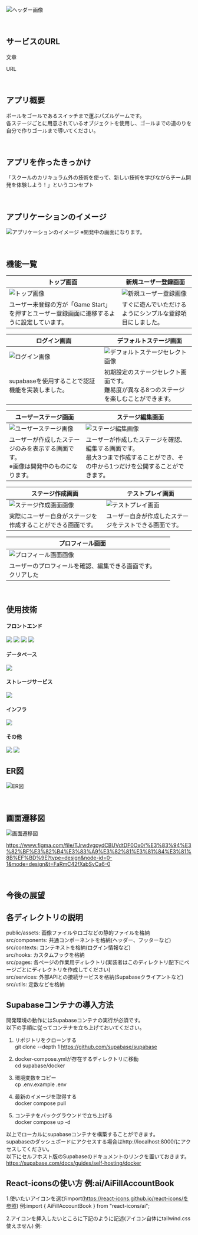 ![ヘッダー画像](public/readme/Header.png)

<br />

## サービスのURL

文章

URL

<br />

## アプリ概要

ボールをゴールであるスイッチまで運ぶパズルゲームです。<br />各ステージごとに用意されているオブジェクトを使用し、ゴールまでの道のりを自分で作りゴールまで導いてください。

<br />

## アプリを作ったきっかけ

「スクールのカリキュラム外の技術を使って、新しい技術を学びながらチーム開発を体験しよう！」というコンセプト

<br />

## アプリケーションのイメージ
![アプリケーションのイメージ](public/readme/GamePlay.gif)
※開発中の画面になります。

<br />

## 機能一覧
| トップ画面 |新規ユーザー登録画面 |
| ---- | ---- |
| ![トップ画像](public/readme/Top.png) | ![新規ユーザー登録画像](public/readme/UserRegistration.png) |
| ユーザー未登録の方が「Game Start」を押すとユーザー登録画面に遷移するように設定しています。 | すぐに遊んでいただけるようにシンプルな登録項目にしました。 |

| ログイン画面 |　デフォルトステージ画面 |
| ---- | ---- |
| ![ログイン画像](public/readme/login.png) | ![デフォルトステージセレクト画像](public/readme/StagesSelect.png) |
| supabaseを使用することで認証機能を実装しました。 | 初期設定のステージセレクト画面です。<br />難易度が異なる8つのステージを楽しむことができます。 |

| ユーザーステージ画面 |　ステージ編集画面 |
| ---- | ---- |
| ![ユーザーステージ画像](public/readme/UsersStage.png) | ![ステージ編集画像](public/readme/StagesCreate.png) |
| ユーザーが作成したステージのみを表示する画面です。<br />※画像は開発中のものになります。 | ユーザーが作成したステージを確認、編集する画面です。<br />最大3つまで作成することができ、その中から1つだけを公開することができます。 |

| ステージ作成画面 |　テストプレイ画面 |
| ---- | ---- |
| ![ステージ作成画面画像](画像ディレクトリを記述) | ![テストプレイ画面](画像ディレクトリを記述) |
| 実際にユーザー自身がステージを作成することができる画面です。 | ユーザー自身が作成したステージをテストできる画面です。 |

| プロフィール画面 |　 |
| ---- | ---- |
| ![プロフィール画面画像](画像ディレクトリを記述) |  |
| ユーザーのプロフィールを確認、編集できる画面です。<br />クリアした |  |

<br />

## 使用技術

#### フロントエンド
<img src="https://img.shields.io/badge/-React-555.svg?logo=react&style=popout">

<img src="https://img.shields.io/badge/-JavaScript-276DC3.svg?logo=javascript&style=popout">

<img src="https://img.shields.io/badge/-tailwindcss-555.svg?logo=tailwindcss&style=popout">

<img src="https://img.shields.io/badge/-matterdotjs-4B5562.svg?logo=matterdotjs&style=popout">

#### データベース
<img src="https://img.shields.io/badge/-supabase-bfcfcf.svg?logo=supabase&style=popout">

#### ストレージサービス
<img src="https://img.shields.io/badge/-supabase-bfcfcf.svg?logo=supabase&style=popout">

#### インフラ
<img src="https://img.shields.io/badge/-docker-555.svg?logo=docker&style=popout">

#### その他

<img src="https://img.shields.io/badge/-github-181717.svg?logo=github&style=popout">

<img src="https://img.shields.io/badge/-vercel-000.svg?logo=vercel&style=popout">

<br />

## ER図

![ER図](public/readme/er.png)

<br />

## 画面遷移図

![画面遷移図](public/readme/ScreenTransitionDiagram.png)

https://www.figma.com/file/TJrwdvgpydCBUVdtDF0Ox0/%E3%83%94%E3%82%BF%E3%82%B4%E3%83%A9%E3%82%81%E3%81%84%E3%81%8B%EF%BD%9E?type=design&node-id=0-1&mode=design&t=FaRmC42fXabSyCa6-0

<br />

## 今後の展望





## 各ディレクトリの説明
public/assets: 画像ファイルやロゴなどの静的ファイルを格納  
src/components: 共通コンポーネントを格納(ヘッダー、フッターなど)  
src/contexts: コンテキストを格納(ログイン情報など)  
src/hooks: カスタムフックを格納  
src/pages: 各ページの作業用ディレクトリ(実装者はこのディレクトリ配下にページごとにディレクトリを作成してください)  
src/services: 外部APIとの接続サービスを格納(Supabaseクライアントなど)
src/utils: 定数などを格納

## Supabaseコンテナの導入方法

開発環境の動作にはSupabaseコンテナの実行が必須です。  
以下の手順に従ってコンテナを立ち上げておいてください。

1. リポジトリをクローンする  
git clone --depth 1 https://github.com/supabase/supabase

2. docker-compose.ymlが存在するディレクトリに移動  
cd supabase/docker

3. 環境変数をコピー  
cp .env.example .env

4. 最新のイメージを取得する  
docker compose pull

5. コンテナをバックグラウンドで立ち上げる  
docker compose up -d


以上でローカルにsupabaseコンテナを構築することができます。  
supabaseのダッシュボードにアクセスする場合はhttp://localhost:8000/にアクセスしてください。  
以下にセルフホスト版のSupabaseのドキュメントのリンクを置いておきます。  
https://supabase.com/docs/guides/self-hosting/docker

## React-iconsの使い方 例:ai/AiFillAccountBook

1.使いたいアイコンを選びimport(https://react-icons.github.io/react-icons/を参照)
例:import { AiFillAccountBook } from "react-icons/ai";

2.アイコンを挿入したいところに下記のように記述(アイコン自体にtailwind.css使えません)
例:<AiFillAccountBook />